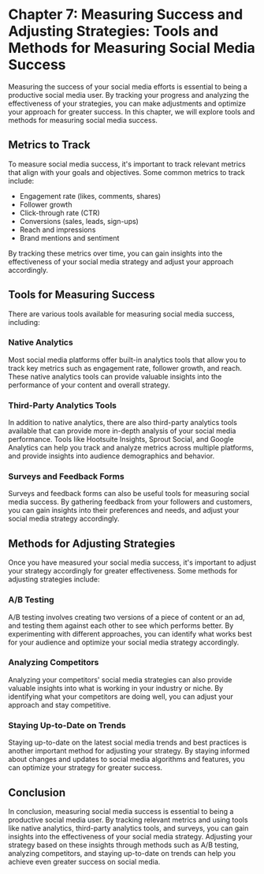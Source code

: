 Chapter 7: Measuring Success and Adjusting Strategies: Tools and Methods for Measuring Social Media Success
===========================================================================================================

Measuring the success of your social media efforts is essential to being a productive social media user. By tracking your progress and analyzing the effectiveness of your strategies, you can make adjustments and optimize your approach for greater success. In this chapter, we will explore tools and methods for measuring social media success.

Metrics to Track
----------------

To measure social media success, it's important to track relevant metrics that align with your goals and objectives. Some common metrics to track include:

* Engagement rate (likes, comments, shares)
* Follower growth
* Click-through rate (CTR)
* Conversions (sales, leads, sign-ups)
* Reach and impressions
* Brand mentions and sentiment

By tracking these metrics over time, you can gain insights into the effectiveness of your social media strategy and adjust your approach accordingly.

Tools for Measuring Success
---------------------------

There are various tools available for measuring social media success, including:

### Native Analytics

Most social media platforms offer built-in analytics tools that allow you to track key metrics such as engagement rate, follower growth, and reach. These native analytics tools can provide valuable insights into the performance of your content and overall strategy.

### Third-Party Analytics Tools

In addition to native analytics, there are also third-party analytics tools available that can provide more in-depth analysis of your social media performance. Tools like Hootsuite Insights, Sprout Social, and Google Analytics can help you track and analyze metrics across multiple platforms, and provide insights into audience demographics and behavior.

### Surveys and Feedback Forms

Surveys and feedback forms can also be useful tools for measuring social media success. By gathering feedback from your followers and customers, you can gain insights into their preferences and needs, and adjust your social media strategy accordingly.

Methods for Adjusting Strategies
--------------------------------

Once you have measured your social media success, it's important to adjust your strategy accordingly for greater effectiveness. Some methods for adjusting strategies include:

### A/B Testing

A/B testing involves creating two versions of a piece of content or an ad, and testing them against each other to see which performs better. By experimenting with different approaches, you can identify what works best for your audience and optimize your social media strategy accordingly.

### Analyzing Competitors

Analyzing your competitors' social media strategies can also provide valuable insights into what is working in your industry or niche. By identifying what your competitors are doing well, you can adjust your approach and stay competitive.

### Staying Up-to-Date on Trends

Staying up-to-date on the latest social media trends and best practices is another important method for adjusting your strategy. By staying informed about changes and updates to social media algorithms and features, you can optimize your strategy for greater success.

Conclusion
----------

In conclusion, measuring social media success is essential to being a productive social media user. By tracking relevant metrics and using tools like native analytics, third-party analytics tools, and surveys, you can gain insights into the effectiveness of your social media strategy. Adjusting your strategy based on these insights through methods such as A/B testing, analyzing competitors, and staying up-to-date on trends can help you achieve even greater success on social media.
